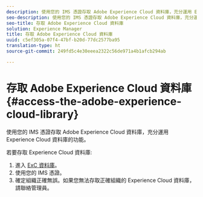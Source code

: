 ```yaml
---
description: 使用您的 IMS 憑證存取 Adobe Experience Cloud 資料庫，充分運用 Experience Cloud 資料庫的功能。
seo-description: 使用您的 IMS 憑證存取 Adobe Experience Cloud 資料庫，充分運用 Experience Cloud 資料庫的功能。
seo-title: 存取 Adobe Experience Cloud 資料庫
solution: Experience Manager
title: 存取 Adobe Experience Cloud 資料庫
uuid: c5ef305a-07f4-47bf-b20d-77dc2577ba95
translation-type: ht
source-git-commit: 249fd5c4e30eeea2322c56de971a4b1afcb294ab

---
```



# 存取 Adobe Experience Cloud 資料庫{#access-the-adobe-experience-cloud-library}

使用您的 IMS 憑證存取 Adobe Experience Cloud 資料庫，充分運用 Experience Cloud 資料庫的功能。

若要存取 Experience Cloud 資料庫:

1. 進入 [ExC 資料庫](https://experiencecloud.adobe.com/library)。
1. 使用您的 IMS 憑證。
1. 確定組織正確無誤。如果您無法存取正確組織的 Experience Cloud 資料庫，請聯絡管理員。

